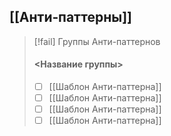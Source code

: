 ## [[Анти‐паттерны]]

> [!fail] Группы Анти-паттернов
> #### <Название группы>
>
> - [ ] [[Шаблон Анти-паттерна]]
> - [ ] [[Шаблон Анти-паттерна]]
> - [ ] [[Шаблон Анти-паттерна]]
> - [ ] [[Шаблон Анти-паттерна]]
